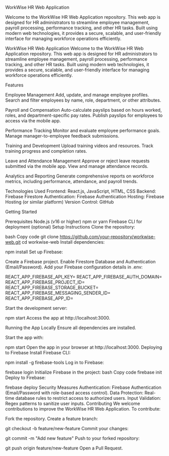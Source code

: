 WorkWise HR Web Application

Welcome to the WorkWise HR Web Application repository. This web app is designed for HR administrators to streamline employee management, payroll processing, performance tracking, and other HR tasks. Built using modern web technologies, it provides a secure, scalable, and user-friendly interface for managing workforce operations efficiently.


WorkWise HR Web Application
Welcome to the WorkWise HR Web Application repository. This web app is designed for HR administrators to streamline employee management, payroll processing, performance tracking, and other HR tasks. Built using modern web technologies, it provides a secure, scalable, and user-friendly interface for managing workforce operations efficiently.

Features

Employee Management
Add, update, and manage employee profiles.
Search and filter employees by name, role, department, or other attributes.

Payroll and Compensation
Auto-calculate payslips based on hours worked, roles, and department-specific pay rates.
Publish payslips for employees to access via the mobile app.

Performance Tracking
Monitor and evaluate employee performance goals.
Manage manager-to-employee feedback submissions.

Training and Development
Upload training videos and resources.
Track training progress and completion rates.

Leave and Attendance Management
Approve or reject leave requests submitted via the mobile app.
View and manage attendance records.

Analytics and Reporting
Generate comprehensive reports on workforce metrics, including performance, attendance, and payroll trends.

Technologies Used
Frontend: React.js, JavaScript, HTML, CSS
Backend: Firebase Firestore
Authentication: Firebase Authentication
Hosting: Firebase Hosting (or similar platform)
Version Control: GitHub

Getting Started

Prerequisites
Node.js (v16 or higher)
npm or yarn
Firebase CLI for deployment (optional)
Setup Instructions
Clone the repository:

bash
Copy code
git clone https://github.com/your-repository/workwise-web.git
cd workwise-web
Install dependencies:


npm install
Set up Firebase:

Create a Firebase project.
Enable Firestore Database and Authentication (Email/Password).
Add your Firebase configuration details in .env:

REACT_APP_FIREBASE_API_KEY=<your-api-key>
REACT_APP_FIREBASE_AUTH_DOMAIN=<your-auth-domain>
REACT_APP_FIREBASE_PROJECT_ID=<your-project-id>
REACT_APP_FIREBASE_STORAGE_BUCKET=<your-storage-bucket>
REACT_APP_FIREBASE_MESSAGING_SENDER_ID=<your-sender-id>
REACT_APP_FIREBASE_APP_ID=<your-app-id>

Start the development server:


npm start
Access the app at http://localhost:3000.


Running the App Locally
Ensure all dependencies are installed.

Start the app with:

npm start
Open the app in your browser at http://localhost:3000.
Deploying to Firebase
Install Firebase CLI:

npm install -g firebase-tools
Log in to Firebase:

firebase login
Initialize Firebase in the project:
bash
Copy code
firebase init
Deploy to Firebase:

firebase deploy
Security Measures
Authentication: Firebase Authentication (Email/Password with role-based access control).
Data Protection: Real-time database rules to restrict access to authorized users.
Input Validation: Regex patterns to sanitize user inputs.
Contributing
We welcome contributions to improve the WorkWise HR Web Application. To contribute:

Fork the repository.
Create a feature branch:

git checkout -b feature/new-feature
Commit your changes:

git commit -m "Add new feature"
Push to your forked repository:

git push origin feature/new-feature
Open a Pull Request.
